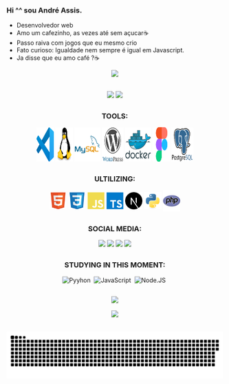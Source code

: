 ### Hi ^^ sou André Assis.
- Desenvolvedor web 
- Amo um cafezinho, as vezes até sem açucar☕️ 
- Passo raiva com jogos que eu mesmo crio 
- Fato curioso: Igualdade nem sempre é igual em Javascript.
- Ja disse que eu amo café ?☕️ 
<p align="center">
<img src="https://media.giphy.com/media/WUlplcMpOCEmTGBtBW/giphy.gif" width="100">
 
 ##
<div align="center">  
  <img height="200em" src="https://github-readme-stats.vercel.app/api?username=andre1dev&show_icons=true&theme=neon&include_all_commits=true&count_private=true"/>  
  <img height="200em" src="https://github-readme-stats.vercel.app/api/top-langs/?username=andre1dev&layout=compact&langs_count=7&theme=neon"/>
</div>
<div align="center">
 
  ##
### TOOLS:
<div style="display: inline_block"  align="center">
    <img align="center" alt="andre-Js" height="80" width="40"src="https://github.com/devicons/devicon/blob/master/icons/vscode/vscode-original.svg">
 <img align="center" alt="andre-Js" height="80" width="40"src="https://github.com/devicons/devicon/blob/master/icons/linux/linux-original.svg">
 <img align="center" alt="andre-Js" height="80" width="60"src="https://github.com/devicons/devicon/blob/master/icons/mysql/mysql-original-wordmark.svg">
   <img align="center" alt="andre-Js" height="80" width="50"src="https://github.com/devicons/devicon/blob/master/icons/wordpress/wordpress-original.svg">
   <img align="center" alt="andre-Js" height="80" width="60"src="https://github.com/devicons/devicon/blob/master/icons/docker/docker-original-wordmark.svg">
   <img align="center" alt="andre-Js" height="80" width="40"src="https://github.com/devicons/devicon/blob/master/icons/figma/figma-original.svg">
   <img align="center" alt="andre-Js" height="80" width="50"src="https://github.com/devicons/devicon/blob/master/icons/postgresql/postgresql-original-wordmark.svg">

   
<div align="center">
  
  ##
### ULTILIZING:
  
<div style="display: inline_block"  align="center">
    <img align="center" alt="andre-HTML" height="40" width="40" src="https://raw.githubusercontent.com/devicons/devicon/master/icons/html5/html5-original.svg">
  <img align="center" alt="andre-CSS" height="40" width="40" src="https://raw.githubusercontent.com/devicons/devicon/master/icons/css3/css3-original.svg">
  <img align="center" alt="andre-Js" height="40" width="40" src="https://raw.githubusercontent.com/devicons/devicon/master/icons/javascript/javascript-plain.svg">
  <img align="center" alt="andre-Ts" height="40" width="40" src="https://raw.githubusercontent.com/devicons/devicon/master/icons/typescript/typescript-plain.svg">
  <img align="center" alt="andre-React" height="40" width="40" 
  src="https://github.com/devicons/devicon/blob/master/icons/nextjs/nextjs-original.svg">
  <img align="center" alt="andre-Python" height="40" width="40" src="https://raw.githubusercontent.com/devicons/devicon/master/icons/python/python-original.svg">
  <img align="center" alt="andre-Python" height="50" width="40" 
 src="https://github.com/devicons/devicon/blob/master/icons/php/php-original.svg">
</div>

<div align="center">
  
  <div align="center">

  ## 
### SOCIAL MEDIA:
  <a href="https://instagram.com/dre.sxs?igshid=ZDdkNTZiNTM=" target="_blank"><img src="https://img.shields.io/badge/-Instagram-%23E4405F?style=for-the-badge&logo=instagram&logoColor=white" target="_blank"></a>
 <a href="https://André Assis#3543" target="_blank"><img src="https://img.shields.io/badge/Discord-7289DA?style=for-the-badge&logo=discord&logoColor=white" target="_blank"></a> 
  <a href = "mailto:andreassis326@gmail.com"><img src="https://img.shields.io/badge/-Gmail-%23333?style=for-the-badge&logo=gmail&logoColor=white" target="_blank"></a>
  <a href="https://www.linkedin.com/in/andré-assis-57128a1a9" target="_blank"><img src="https://img.shields.io/badge/-LinkedIn-%230077B5?style=for-the-badge&logo=linkedin&logoColor=white" target="_blank"></a> 
</div>

<div align="center">

  ##
### STUDYING IN THIS MOMENT:
![Pyyhon](https://img.shields.io/badge/-Python-0D1117?style=for-the-badge&logo=python&labelColor=0D1117&textColor=0D1117)&nbsp;
![JavaScript](https://img.shields.io/badge/-JavaScript-0D1117?style=for-the-badge&logo=javascript&labelColor=0D1117&textColor=0D1117)&nbsp;
![Node.JS](https://img.shields.io/badge/-Node.JS-0D1117?style=for-the-badge&logo=node.js&labelColor=0D1117&textColor=0D1117)&nbsp;
##
  </div>
  <div align="center">  
 <p align="center">   <img alingn="center" src="https://profile-counter.glitch.me/andre1dev/count.svg" /></p>
<img src="https://readme-typing-svg.herokuapp.com?font=Orbitron&size=40&color=%2379A500&height=67&duration=3000&center=true&lines=%F0%9F%85%B6%F0%9F%86%81%F0%9F%85%B4%F0%9F%85%B4%F0%9F%86%83%F0%9F%85%B8%F0%9F%85%BD%F0%9F%85%B6%F0%9F%86%82">

     
##
    
 ![Snake animation](https://github.com/andre1dev/andre1dev/blob/output/github-contribution-grid-snake.svg)

